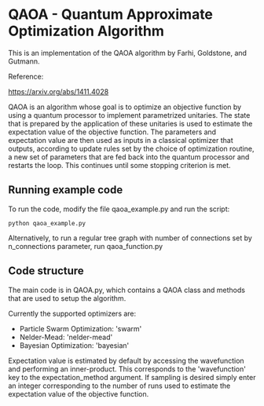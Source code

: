 # QAOA - Quantum Approximate Optimization Algorithm

This is an implementation of the QAOA algorithm by 
Farhi, Goldstone, and Gutmann.

Reference:

https://arxiv.org/abs/1411.4028

QAOA is an algorithm whose goal is to optimize an 
objective function by using a quantum processor to 
implement parametrized unitaries. The state that is
prepared by the application of these unitaries is used 
to estimate the expectation value of the objective function.
The parameters and expectation value are then used as inputs
in a classical optimizer that outputs, according to
update rules set by the choice of optimization routine, a new 
set of parameters that are fed back into the quantum processor 
and restarts the loop. This continues until some stopping 
criterion is met.  


## Running example code

To run the code, modify the file qaoa_example.py and run the
script:
```buildoutcfg
python qaoa_example.py
```
Alternatively, to run a regular tree graph with number of
connections set by n_connections parameter, run
qaoa_function.py


## Code structure 

The main code is in QAOA.py, which contains a QAOA
class and methods that are used to setup the algorithm. 

Currently the supported optimizers are:

- Particle Swarm Optimization: 'swarm'
- Nelder-Mead: 'nelder-mead'
- Bayesian Optimization: 'bayesian'

Expectation value is estimated by default by accessing
the wavefunction and performing an inner-product. This 
corresponds to the 'wavefunction' key to the 
expectation_method argument. If sampling is desired
simply enter an integer corresponding to the number 
of runs used to estimate the expectation value of the
objective function. 